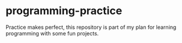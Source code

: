 # programming-practice
Practice makes perfect, this repository is part of my plan for learning programming with some fun projects.
